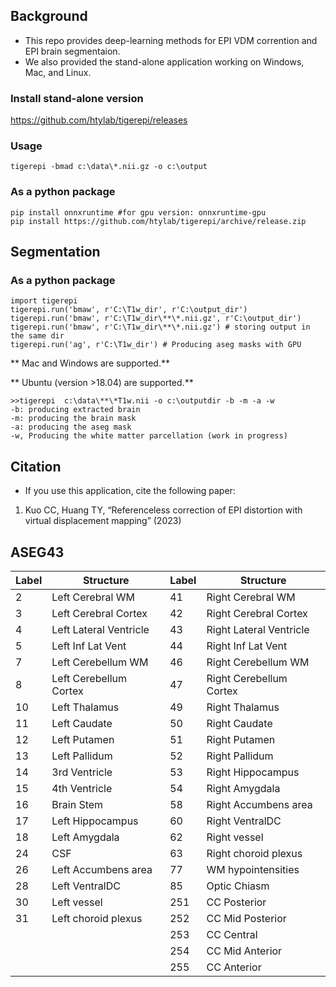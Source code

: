 ## Background

* This repo provides deep-learning methods for EPI VDM corrention and EPI brain segmentaion.
* We also provided the stand-alone application working on Windows, Mac, and Linux.

### Install stand-alone version
https://github.com/htylab/tigerepi/releases

### Usage

    tigerepi -bmad c:\data\*.nii.gz -o c:\output

### As a python package

    pip install onnxruntime #for gpu version: onnxruntime-gpu
    pip install https://github.com/htylab/tigerepi/archive/release.zip

## Segmentation

### As a python package

    import tigerepi
    tigerepi.run('bmaw', r'C:\T1w_dir', r'C:\output_dir')
    tigerepi.run('bmaw', r'C:\T1w_dir\**\*.nii.gz', r'C:\output_dir')
    tigerepi.run('bmaw', r'C:\T1w_dir\**\*.nii.gz') # storing output in the same dir
    tigerepi.run('ag', r'C:\T1w_dir') # Producing aseg masks with GPU


** Mac and Windows  are supported.**

** Ubuntu (version >18.04)  are supported.**

```
>>tigerepi  c:\data\**\*T1w.nii -o c:\outputdir -b -m -a -w
-b: producing extracted brain
-m: producing the brain mask
-a: producing the aseg mask
-w, Producing the white matter parcellation (work in progress)
```

## Citation

* If you use this application, cite the following paper:

1. Kuo CC, Huang TY, “Referenceless correction of EPI distortion with virtual displacement mapping” (2023)

## ASEG43
| Label | Structure              | Label | Structure               |
| ----- | ---------------------- | ----- | ----------------------- |
| 2     | Left Cerebral WM       | 41    | Right Cerebral WM       |
| 3     | Left Cerebral Cortex   | 42    | Right Cerebral Cortex   |
| 4     | Left Lateral Ventricle | 43    | Right Lateral Ventricle |
| 5     | Left Inf Lat Vent      | 44    | Right Inf Lat Vent      |
| 7     | Left Cerebellum WM     | 46    | Right Cerebellum WM     |
| 8     | Left Cerebellum Cortex | 47    | Right Cerebellum Cortex |
| 10    | Left Thalamus          | 49    | Right Thalamus          |
| 11    | Left Caudate           | 50    | Right Caudate           |
| 12    | Left Putamen           | 51    | Right Putamen           |
| 13    | Left Pallidum          | 52    | Right Pallidum          |
| 14    | 3rd Ventricle          | 53    | Right Hippocampus       |
| 15    | 4th Ventricle          | 54    | Right Amygdala          |
| 16    | Brain Stem             | 58    | Right Accumbens area    |
| 17    | Left Hippocampus       | 60    | Right VentralDC         |
| 18    | Left Amygdala          | 62    | Right vessel            |
| 24    | CSF                    | 63    | Right choroid plexus    |
| 26    | Left Accumbens area    | 77    | WM hypointensities      |
| 28    | Left VentralDC         | 85    | Optic Chiasm            |
| 30    | Left vessel            | 251   | CC Posterior            |
| 31    | Left choroid plexus    | 252   | CC Mid Posterior        |
|       |                        | 253   | CC Central              |
|       |                        | 254   | CC Mid Anterior         |
|       |                        | 255   | CC Anterior             |
